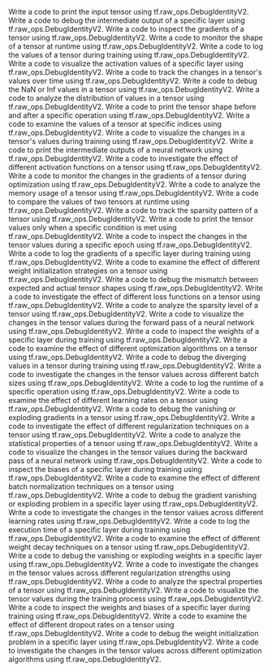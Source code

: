 Write a code to print the input tensor using tf.raw_ops.DebugIdentityV2.
Write a code to debug the intermediate output of a specific layer using tf.raw_ops.DebugIdentityV2.
Write a code to inspect the gradients of a tensor using tf.raw_ops.DebugIdentityV2.
Write a code to monitor the shape of a tensor at runtime using tf.raw_ops.DebugIdentityV2.
Write a code to log the values of a tensor during training using tf.raw_ops.DebugIdentityV2.
Write a code to visualize the activation values of a specific layer using tf.raw_ops.DebugIdentityV2.
Write a code to track the changes in a tensor's values over time using tf.raw_ops.DebugIdentityV2.
Write a code to debug the NaN or Inf values in a tensor using tf.raw_ops.DebugIdentityV2.
Write a code to analyze the distribution of values in a tensor using tf.raw_ops.DebugIdentityV2.
Write a code to print the tensor shape before and after a specific operation using tf.raw_ops.DebugIdentityV2.
Write a code to examine the values of a tensor at specific indices using tf.raw_ops.DebugIdentityV2.
Write a code to visualize the changes in a tensor's values during training using tf.raw_ops.DebugIdentityV2.
Write a code to print the intermediate outputs of a neural network using tf.raw_ops.DebugIdentityV2.
Write a code to investigate the effect of different activation functions on a tensor using tf.raw_ops.DebugIdentityV2.
Write a code to monitor the changes in the gradients of a tensor during optimization using tf.raw_ops.DebugIdentityV2.
Write a code to analyze the memory usage of a tensor using tf.raw_ops.DebugIdentityV2.
Write a code to compare the values of two tensors at runtime using tf.raw_ops.DebugIdentityV2.
Write a code to track the sparsity pattern of a tensor using tf.raw_ops.DebugIdentityV2.
Write a code to print the tensor values only when a specific condition is met using tf.raw_ops.DebugIdentityV2.
Write a code to inspect the changes in the tensor values during a specific epoch using tf.raw_ops.DebugIdentityV2.
Write a code to log the gradients of a specific layer during training using tf.raw_ops.DebugIdentityV2.
Write a code to examine the effect of different weight initialization strategies on a tensor using tf.raw_ops.DebugIdentityV2.
Write a code to debug the mismatch between expected and actual tensor shapes using tf.raw_ops.DebugIdentityV2.
Write a code to investigate the effect of different loss functions on a tensor using tf.raw_ops.DebugIdentityV2.
Write a code to analyze the sparsity level of a tensor using tf.raw_ops.DebugIdentityV2.
Write a code to visualize the changes in the tensor values during the forward pass of a neural network using tf.raw_ops.DebugIdentityV2.
Write a code to inspect the weights of a specific layer during training using tf.raw_ops.DebugIdentityV2.
Write a code to examine the effect of different optimization algorithms on a tensor using tf.raw_ops.DebugIdentityV2.
Write a code to debug the diverging values in a tensor during training using tf.raw_ops.DebugIdentityV2.
Write a code to investigate the changes in the tensor values across different batch sizes using tf.raw_ops.DebugIdentityV2.
Write a code to log the runtime of a specific operation using tf.raw_ops.DebugIdentityV2.
Write a code to examine the effect of different learning rates on a tensor using tf.raw_ops.DebugIdentityV2.
Write a code to debug the vanishing or exploding gradients in a tensor using tf.raw_ops.DebugIdentityV2.
Write a code to investigate the effect of different regularization techniques on a tensor using tf.raw_ops.DebugIdentityV2.
Write a code to analyze the statistical properties of a tensor using tf.raw_ops.DebugIdentityV2.
Write a code to visualize the changes in the tensor values during the backward pass of a neural network using tf.raw_ops.DebugIdentityV2.
Write a code to inspect the biases of a specific layer during training using tf.raw_ops.DebugIdentityV2.
Write a code to examine the effect of different batch normalization techniques on a tensor using tf.raw_ops.DebugIdentityV2.
Write a code to debug the gradient vanishing or exploding problem in a specific layer using tf.raw_ops.DebugIdentityV2.
Write a code to investigate the changes in the tensor values across different learning rates using tf.raw_ops.DebugIdentityV2.
Write a code to log the execution time of a specific layer during training using tf.raw_ops.DebugIdentityV2.
Write a code to examine the effect of different weight decay techniques on a tensor using tf.raw_ops.DebugIdentityV2.
Write a code to debug the vanishing or exploding weights in a specific layer using tf.raw_ops.DebugIdentityV2.
Write a code to investigate the changes in the tensor values across different regularization strengths using tf.raw_ops.DebugIdentityV2.
Write a code to analyze the spectral properties of a tensor using tf.raw_ops.DebugIdentityV2.
Write a code to visualize the tensor values during the training process using tf.raw_ops.DebugIdentityV2.
Write a code to inspect the weights and biases of a specific layer during training using tf.raw_ops.DebugIdentityV2.
Write a code to examine the effect of different dropout rates on a tensor using tf.raw_ops.DebugIdentityV2.
Write a code to debug the weight initialization problem in a specific layer using tf.raw_ops.DebugIdentityV2.
Write a code to investigate the changes in the tensor values across different optimization algorithms using tf.raw_ops.DebugIdentityV2.